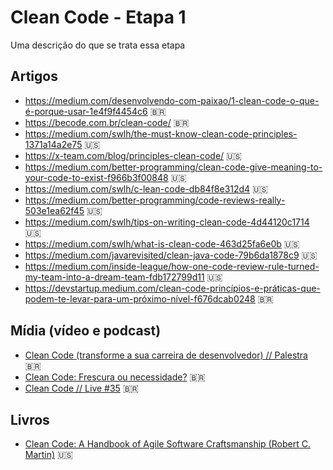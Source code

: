 # Clean Code - Etapa 1

Uma descrição do que se trata essa etapa

## Artigos

- https://medium.com/desenvolvendo-com-paixao/1-clean-code-o-que-é-porque-usar-1e4f9f4454c6 🇧🇷
- https://becode.com.br/clean-code/ 🇧🇷
- https://medium.com/swlh/the-must-know-clean-code-principles-1371a14a2e75 🇺🇸
- https://x-team.com/blog/principles-clean-code/ 🇺🇸
- https://medium.com/better-programming/clean-code-give-meaning-to-your-code-to-exist-f966b3f00848 🇺🇸
- https://medium.com/swlh/c-lean-code-db84f8e312d4 🇺🇸
- https://medium.com/better-programming/code-reviews-really-503e1ea62f45 🇺🇸
- https://medium.com/swlh/tips-on-writing-clean-code-4d44120c1714 🇺🇸
- https://medium.com/swlh/what-is-clean-code-463d25fa6e0b 🇺🇸
- https://medium.com/javarevisited/clean-java-code-79b6da1878c9 🇺🇸
- https://medium.com/inside-league/how-one-code-review-rule-turned-my-team-into-a-dream-team-fdb172799d11 🇺🇸
- https://devstartup.medium.com/clean-code-princípios-e-práticas-que-podem-te-levar-para-um-próximo-nível-f676dcab0248 🇧🇷

## Mídia (vídeo e podcast)
- [Clean Code (transforme a sua carreira de desenvolvedor) // Palestra](https://www.youtube.com/watch?v=4EnLAQprzJU) 🇧🇷
- [Clean Code: Frescura ou necessidade?](https://cafe.algaworks.com/palestra-especial-codigo-limpo/) 🇧🇷
- [Clean Code // Live #35](https://www.youtube.com/watch?v=tlqpNTFa_YQ) 🇧🇷

## Livros
- [Clean Code: A Handbook of Agile Software Craftsmanship (Robert C. Martin)](https://www.amazon.com/Clean-Code-Handbook-Software-Craftsmanship/dp/0132350882/ref=sr_1_1?dchild=1&keywords=Clean+Code&qid=1594668343&sr=8-1) 🇺🇸
